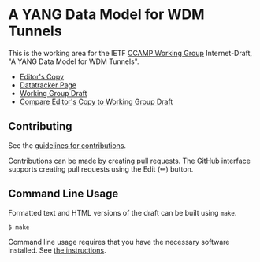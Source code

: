 # A YANG Data Model for WDM Tunnels

This is the working area for the IETF [CCAMP Working Group](https://datatracker.ietf.org/wg/ccamp/documents/) Internet-Draft, "A YANG Data Model for WDM Tunnels".

* [Editor's Copy](https://ietf-ccamp-wg.github.io/draft-ietf-ccamp-wdm-tunnel-yang/#go.draft-ietf-ccamp-wdm-tunnel-yang.html)
* [Datatracker Page](https://datatracker.ietf.org/doc/draft-ietf-ccamp-wdm-tunnel-yang)
* [Working Group Draft](https://datatracker.ietf.org/doc/html/draft-ietf-ccamp-wdm-tunnel-yang)
* [Compare Editor's Copy to Working Group Draft](https://ietf-ccamp-wg.github.io/draft-ietf-ccamp-wdm-tunnel-yang/#go.draft-ietf-ccamp-wdm-tunnel-yang.diff)


## Contributing

See the
[guidelines for contributions](https://github.com/ietf-ccamp-wg/draft-ietf-ccamp-wdm-tunnel-yang/blob/main/CONTRIBUTING.md).

Contributions can be made by creating pull requests.
The GitHub interface supports creating pull requests using the Edit (✏) button.


## Command Line Usage

Formatted text and HTML versions of the draft can be built using `make`.

```sh
$ make
```

Command line usage requires that you have the necessary software installed.  See
[the instructions](https://github.com/martinthomson/i-d-template/blob/main/doc/SETUP.md).

